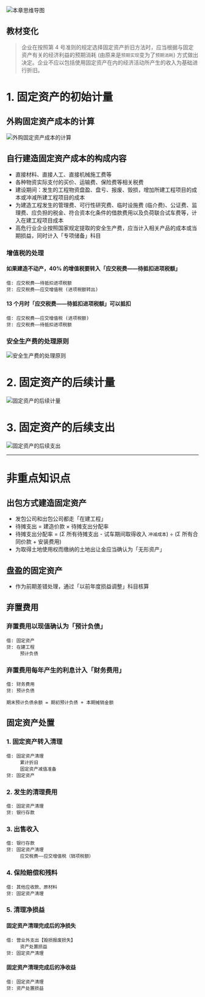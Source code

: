 ![][image-1]
## 教材变化
> 企业在按照第 4 号准则的规定选择固定资产折旧方法时，应当根据与固定资产有关的经济利益的预期消耗 (由原来是`预期实现`变为了`预期消耗`) 方式做出决定。企业不应以包括使用固定资产在内的经济活动所产生的收入为基础进行折旧。

# 1. 固定资产的初始计量
## 外购固定资产成本的计算
![][image-2]

## 自行建造固定资产成本的构成内容
- 直接材料、直接人工、直接机械施工费等
- 各种物资实际支付的买价、运输费、保险费等相关税费
- 建设期间：发生的工程物资盘盈、盘亏、报废、毁损，增加所建工程项目的成本或冲减所建工程项目的成本
- 为建造工程发生的管理费、可行性研究费、临时设施费 (临介费)、公证费、监理费、应负担的税金、符合资本化条件的借款费用以及负荷联合试车费等，计入在建工程项目成本
- 高危行业企业按照国家规定提取的安全生产费，应当计入相关产品的成本或当期损益，同时计入「专项储备」科目

### 增值税的处理
#### 如果建造不动产，40% 的增值税要转入「应交税费——待抵扣进项税额」
	借: 应交税费——待抵扣进项税额
	贷: 应交税费——应交增值税 (进项税额转出) 

#### 13 个月时「应交税费——待抵扣进项税额」可以抵扣
	借: 应交税费——应交增值税 (进项税额) 
	贷: 应交税费——待抵扣进项税额

### 安全生产费的处理原则
![][image-3]

# 2. 固定资产的后续计量
![][image-4]

# 3. 固定资产的后续支出
![][image-5]

---- 
# 非重点知识点
## 出包方式建造固定资产
- 发包公司和出包公司都走「在建工程」
- 待摊支出 = 建造价款 × 待摊支出分配率
- 待摊支出分配率 = (Σ 所有待摊支出 - 试车期间取得收入 `冲减成本`) ÷ (Σ 所有合同价款 + 安装费用)
- 为取得土地使用权而缴纳的土地出让金应当确认为「无形资产」

## 盘盈的固定资产
- 作为前期差错处理，通过「以前年度损益调整」科目核算

## 弃置费用
### 弃置费用以现值确认为「预计负债」
	借: 固定资产
	贷: 在建工程
	     预计负债

### 弃置费用每年产生的利息计入「财务费用」
	借: 财务费用
	贷: 预计负债
	 
	期末预计负债余额 = 期初预计负债 + 本期摊销金额

## 固定资产处置
### 1. 固定资产转入清理
	借: 固定资产清理
	     累计折旧
	     固定资产减值准备
	贷: 固定资产

### 2. 发生的清理费用
	借: 固定资产清理
	贷: 银行存款

### 3. 出售收入
	借: 银行存款
	贷: 固定资产清理
	     应交税费——应交增值税（销项税额）

### 4. 保险赔偿和残料
	借: 其他应收款、原材料
	贷: 固定资产清理

### 5. 清理净损益
#### 固定资产清理完成后的净损失
	借: 营业外支出【毁损报废损失】
	     资产处置损益
	贷: 固定资产清理

#### 固定资产清理完成后的净收益
	借: 固定资产清理
	贷: 资产处置损益

[image-1]:	http://pic.yupoo.com/jean0326/HgzKNaWp/JKHqL.jpg "本章思维导图"
[image-2]:	http://pic.yupoo.com/jean0326/HgBbpRhA/48gXU.png "外购固定资产成本的计算"
[image-3]:	http://pic.yupoo.com/jean0326/HgATmHlx/DFKTT.png "安全生产费的处理原则"
[image-4]:	http://pic.yupoo.com/jean0326/HgAobiRA/IZrfL.png "固定资产的后续计量"
[image-5]:	http://pic.yupoo.com/jean0326/HgACsEAX/Q67E5.png "固定资产的后续支出"